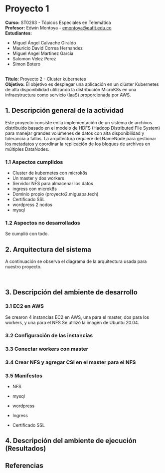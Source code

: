 # Proyecto 1

**Curso:** ST0263 - Tópicos Especiales en Telemática
<br>**Profesor:** Edwin Montoya - emontoya@eafit.edu.co
<br>**Estudiantes:**
- Miguel Ángel Calvache Giraldo
- Mauricio David Correa Hernandez
- Miguel Angel Martinez Garcia
- Salomon Velez Perez
- Simon Botero

<br>**Título:** Proyecto 2 - Cluster kubernetes
<br>**Objetivo:** El objetivo es desplegar una aplicación en un clúster Kubernetes de alta disponibilidad utilizando la distribución MicroK8s en una infraestructura como servicio (IaaS) proporcionada por AWS.

## 1. Descripción general de la actividad

Este proyecto consiste en la implementación de un sistema de archivos distribuido basado en el modelo de HDFS (Hadoop Distributed File System) para manejar grandes volúmenes de datos con alta disponibilidad y tolerancia a fallos. La arquitectura requiere del NameNode para gestionar los metadatos y coordinar la replicación de los bloques de archivos en múltiples DataNodes.

### 1.1 Aspectos cumplidos

* Cluster de kubernetes con microk8s
* Un master y dos workers
* Servidor NFS para almacenar los datos
* ingress con microk8s
* Dominio propio (proyecto2.miguapa.tech)
* Certificado SSL
* wordpress 2 nodos
* mysql

### 1.2 Aspectos no desarrollados

Se cumplió con todo.

## 2. Arquitectura del sistema

A continuación se observa el diagrama de la arquitectura usada para nuestro proyecto.

<br>

## 3. Descripción del ambiente de desarrollo

### 3.1 EC2 en AWS

Se crearon 4 instancias EC2 en AWS, una para el master, dos para los workers, y una para el NFS Se utilizó la imagen de Ubuntu 20.04. 

### 3.2 Configuración de las instancias

### 3.3 Conectar workers con master

### 3.4 Crear NFS y agregar CSI en el master para el NFS

### 3.5 Manifestos

* NFS

* mysql

* wordpress

* Ingress

* Certificado SSL

 ## 4. Descripción del ambiente de ejecución (Resultados)

 ## Referencias
